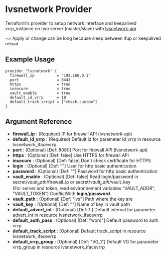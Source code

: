 # lvsnetwork Provider

Terraform's provider to setup network interface and keepalived vrrp_instance on two server (master/slave) with [lvsnetwork-api](https://github.com/jeremmfr/lvsnetwork-api)

~> Apply or change can be long because sleep between ifup or keepalived reload

## Example Usage

```hcl
provider "lvsnetwork" {
  firewall_ip          = "192.168.0.1"
  port                 = 8443
  https                = true
  insecure             = true
  vault_enable         = true
  default_id_vrrp      = 10
  default_track_script = ["check_custom"]
}
```

## Argument Reference

* **firewall_ip** : (Required) IP for firewall API (lvsnetwork-api)
* **default_id_vrrp** : (Required) Default id for parameter id_vrrp in resource lvsnetwork_ifacevrrp
* **port** : (Optional) [Def: 8080] Port for firewall API (lvsnetwork-api)
* **https** : (Optional) [Def: false] Use HTTPS for firewall API
* **insecure** : (Optional) [Def: false] Don't check certificate for HTTPS
* **login** : (Optional) [Def: ""] User for http basic authentication
* **password** : (Optional) [Def: ""] Password for http basic authentication
* **vault_enable** : (Optional) [Def: false] Read login/password in secret/$vault_path/$firewall_ip or secret/$vault_path/$vault_key  
(For server and token, read environnement variables "VAULT_ADDR", "VAULT_TOKEN") ConflictWith **login**/**password**
* **vault_path** : (Optional) [Def: "lvs"] Path where the key are
* **vault_key** : (Optional) [Def: ""] Name of key in vault path
* **default_advert_int** : (Optional) [Def: 1 ] Default interval for parameter advert_int in resource lvsnetwork_ifacevrrp
* **default_auth_pass** : (Optional) [Def: "word"] Default password to auth vrrp
* **default_track_script** : (Optional) Default track_script in resource lvsnetwork_ifacevrrp
* **default_vrrp_group** : (Optional) [Def: "VG_1"] Default VG for parameter vrrp_group in resource lvsnetwork_ifacevrrp
